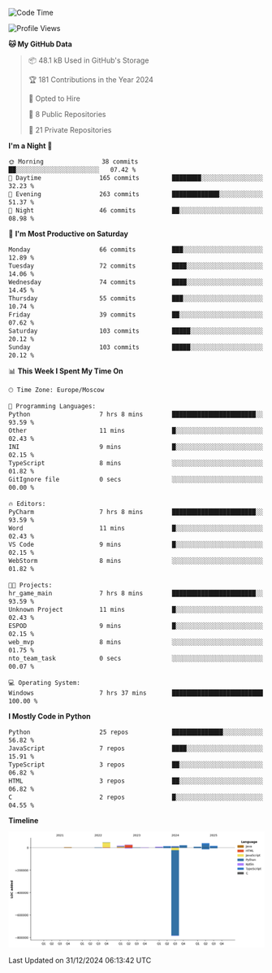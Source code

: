 <!--START_SECTION:waka-->
![Code Time](http://img.shields.io/badge/Code%20Time-576%20hrs%2028%20mins-blue)

![Profile Views](http://img.shields.io/badge/Profile%20Views-6-blue)

**🐱 My GitHub Data** 

> 📦 48.1 kB Used in GitHub's Storage 
 > 
> 🏆 181 Contributions in the Year 2024
 > 
> 💼 Opted to Hire
 > 
> 📜 8 Public Repositories 
 > 
> 🔑 21 Private Repositories 
 > 
**I'm a Night 🦉** 

```text
🌞 Morning                38 commits          ██░░░░░░░░░░░░░░░░░░░░░░░   07.42 % 
🌆 Daytime                165 commits         ████████░░░░░░░░░░░░░░░░░   32.23 % 
🌃 Evening                263 commits         █████████████░░░░░░░░░░░░   51.37 % 
🌙 Night                  46 commits          ██░░░░░░░░░░░░░░░░░░░░░░░   08.98 % 
```
📅 **I'm Most Productive on Saturday** 

```text
Monday                   66 commits          ███░░░░░░░░░░░░░░░░░░░░░░   12.89 % 
Tuesday                  72 commits          ████░░░░░░░░░░░░░░░░░░░░░   14.06 % 
Wednesday                74 commits          ████░░░░░░░░░░░░░░░░░░░░░   14.45 % 
Thursday                 55 commits          ███░░░░░░░░░░░░░░░░░░░░░░   10.74 % 
Friday                   39 commits          ██░░░░░░░░░░░░░░░░░░░░░░░   07.62 % 
Saturday                 103 commits         █████░░░░░░░░░░░░░░░░░░░░   20.12 % 
Sunday                   103 commits         █████░░░░░░░░░░░░░░░░░░░░   20.12 % 
```


📊 **This Week I Spent My Time On** 

```text
🕑︎ Time Zone: Europe/Moscow

💬 Programming Languages: 
Python                   7 hrs 8 mins        ███████████████████████░░   93.59 % 
Other                    11 mins             █░░░░░░░░░░░░░░░░░░░░░░░░   02.43 % 
INI                      9 mins              █░░░░░░░░░░░░░░░░░░░░░░░░   02.15 % 
TypeScript               8 mins              ░░░░░░░░░░░░░░░░░░░░░░░░░   01.82 % 
GitIgnore file           0 secs              ░░░░░░░░░░░░░░░░░░░░░░░░░   00.00 % 

🔥 Editors: 
PyCharm                  7 hrs 8 mins        ███████████████████████░░   93.59 % 
Word                     11 mins             █░░░░░░░░░░░░░░░░░░░░░░░░   02.43 % 
VS Code                  9 mins              █░░░░░░░░░░░░░░░░░░░░░░░░   02.15 % 
WebStorm                 8 mins              ░░░░░░░░░░░░░░░░░░░░░░░░░   01.82 % 

🐱‍💻 Projects: 
hr_game_main             7 hrs 8 mins        ███████████████████████░░   93.59 % 
Unknown Project          11 mins             █░░░░░░░░░░░░░░░░░░░░░░░░   02.43 % 
ESPOD                    9 mins              █░░░░░░░░░░░░░░░░░░░░░░░░   02.15 % 
web_mvp                  8 mins              ░░░░░░░░░░░░░░░░░░░░░░░░░   01.75 % 
nto_team_task            0 secs              ░░░░░░░░░░░░░░░░░░░░░░░░░   00.07 % 

💻 Operating System: 
Windows                  7 hrs 37 mins       █████████████████████████   100.00 % 
```

**I Mostly Code in Python** 

```text
Python                   25 repos            ██████████████░░░░░░░░░░░   56.82 % 
JavaScript               7 repos             ████░░░░░░░░░░░░░░░░░░░░░   15.91 % 
TypeScript               3 repos             ██░░░░░░░░░░░░░░░░░░░░░░░   06.82 % 
HTML                     3 repos             ██░░░░░░░░░░░░░░░░░░░░░░░   06.82 % 
C                        2 repos             █░░░░░░░░░░░░░░░░░░░░░░░░   04.55 % 
```



**Timeline**

![Lines of Code chart](https://raw.githubusercontent.com/adlemx/adlemx/main/assets/bar_graph.png)


 Last Updated on 31/12/2024 06:13:42 UTC
<!--END_SECTION:waka-->
